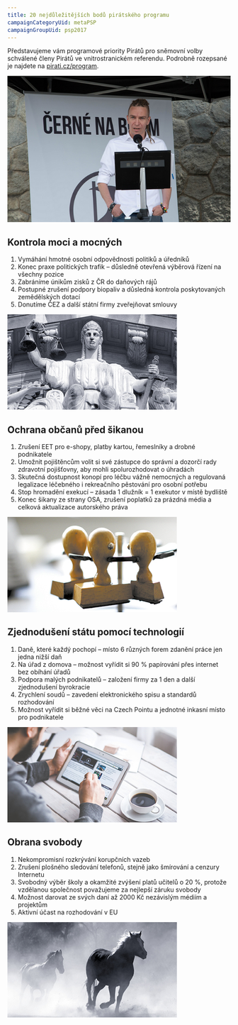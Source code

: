 ```yaml
---
title: 20 nejdůležitějších bodů pirátského programu
campaignCategoryUid: metaPSP
campaignGroupUid: psp2017
---
```


Představujeme vám programové priority Pirátů pro sněmovní volby schválené členy Pirátů ve vnitrostranickém referendu. Podrobně rozepsané je najdete na [pirati.cz/program](https://www.pirati.cz/program).

![Ivan Bartoš představuje program](/assets/img/program/20-ivan.jpg)

## Kontrola moci a mocných

1. Vymáhání hmotné osobní odpovědnosti politiků a úředníků
2. Konec praxe politických trafik – důsledně otevřená výběrová řízení na všechny pozice
3. Zabráníme únikům zisků z ČR do daňových rájů
4. Postupné zrušení podpory biopaliv a důsledná kontrola poskytovaných zemědělských dotací
5. Donutíme ČEZ a další státní firmy zveřejňovat smlouvy

![Kontrola moci a mocných](/assets/img/program/20-justice.jpg "Kontrola moci a mocných")

## Ochrana občanů před šikanou

1. Zrušení EET pro e-shopy, platby kartou, řemeslníky a drobné podnikatele
2. Umožnit pojištěncům volit si své zástupce do správní a dozorčí rady zdravotní pojišťovny, aby mohli spolurozhodovat o úhradách
3. Skutečná dostupnost konopí pro léčbu vážně nemocných a regulovaná legalizace léčebného i rekreačního pěstování pro osobní potřebu
4. Stop hromadění exekucí – zásada 1 dlužník = 1 exekutor v místě bydliště
5. Konec šikany ze strany OSA, zrušení poplatků za prázdná média a celková aktualizace autorského práva

![Ochrana občanů před šikanou](/assets/img/program/20-byro.jpg "Ochrana občanů před šikanou")

## Zjednodušení státu pomocí technologií

1. Daně, které každý pochopí – místo 6 různých forem zdanění práce jen jedna nižší daň
2. Na úřad z domova – možnost vyřídit si 90 % papírování přes internet bez obíhání úřadů
3. Podpora malých podnikatelů – založení firmy za 1 den a další zjednodušení byrokracie
4. Zrychlení soudů – zavedení elektronického spisu a standardů rozhodování
5. Možnost vyřídit si běžné věci na Czech Pointu a jednotné inkasní místo pro podnikatele

![Zjednodušení státu pomocí technologií](/assets/img/program/20-digital.jpg "Zjednodušení státu pomocí technologií")

## Obrana svobody

1. Nekompromisní rozkrývání korupčních vazeb
2. Zrušení plošného sledování telefonů, stejně jako šmírování a cenzury Internetu
3. Svobodný výběr školy a okamžité zvýšení platů učitelů o 20 %, protože vzdělanou společnost považujeme za nejlepší záruku svobody
4. Možnost darovat ze svých daní až 2000 Kč nezávislým médiím a projektům
5. Aktivní účast na rozhodování v EU

![Obrana svobody](/assets/img/program/20-svoboda.jpg "Obrana svobody")
